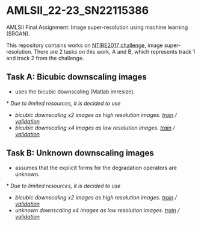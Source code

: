 # AMLSII_22-23_SN22115386
AMLSII Final Assignment: Image super-resolution using machine learning (SRGAN).

This repository contains works on 
[NTIRE2017 challenge](https://data.vision.ee.ethz.ch/cvl/ntire17//), image super-resolution.
There are 2 tasks on this work, A and B, which represents track 1 and track 2 from the challenge.

## Task A: Bicubic downscaling images
- uses the bicubic downscaling (Matlab imresize).

\* *Due to limited resources, it is decided to use*
- *bicubic downscaling x2 images as high resolution images. [train](http://data.vision.ee.ethz.ch/cvl/DIV2K/DIV2K_train_LR_bicubic_X2.zip) / [validation](http://data.vision.ee.ethz.ch/cvl/DIV2K/DIV2K_valid_LR_bicubic_X2.zip)* 
- *bicubic downscaling x4 images as low resolution images. [train](http://data.vision.ee.ethz.ch/cvl/DIV2K/DIV2K_train_LR_bicubic_X4.zip) / [validation](http://data.vision.ee.ethz.ch/cvl/DIV2K/DIV2K_valid_LR_bicubic_X4.zip)*

## Task B: Unknown downscaling images
- assumes that the explicit forms for the degradation operators are unknown.

\* *Due to limited resources, it is decided to use*
- *bicubic downscaling x2 images as high resolution images. [train](http://data.vision.ee.ethz.ch/cvl/DIV2K/DIV2K_train_LR_bicubic_X2.zip) / [validation](http://data.vision.ee.ethz.ch/cvl/DIV2K/DIV2K_valid_LR_bicubic_X2.zip)*
- *unknown downscaling x4 images as low resolution images. [train](http://data.vision.ee.ethz.ch/cvl/DIV2K/DIV2K_train_LR_unknown_X4.zip) / [validation](http://data.vision.ee.ethz.ch/cvl/DIV2K/DIV2K_valid_LR_unknown_X4.zip)*
